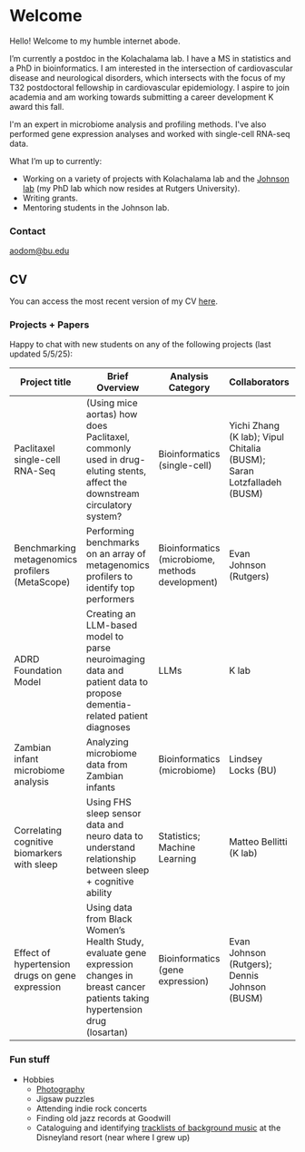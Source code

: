 # Welcome

Hello! Welcome to my humble internet abode.

I’m currently a postdoc in the Kolachalama lab. I have a MS in statistics and a PhD in bioinformatics. I am interested in the intersection of cardiovascular disease and neurological disorders, which intersects with the focus of my T32 postdoctoral fellowship in cardiovascular epidemiology. I aspire to join academia and am working towards submitting a career development K award this fall.

I'm an expert in microbiome analysis and profiling methods. I've also performed gene expression analyses and worked with single-cell RNA-seq data.

What I’m up to currently:

- Working on a variety of projects with Kolachalama lab and the [Johnson lab](http://wejlab.org) (my PhD lab which now resides at Rutgers University).
- Writing grants.
- Mentoring students in the Johnson lab.

### Contact
aodom@bu.edu


## CV
You can access the most recent version of my CV [here](https://app.box.com/s/a7yfips9bbfctni2rh6stew9qaohknf4).


### Projects + Papers

Happy to chat with new students on any of the following projects (last updated 5/5/25):

| Project title | Brief Overview | Analysis Category | Collaborators | Role | Progress | Support wanted |
| --- | --- | --- | --- | --- | --- | --- |
| Paclitaxel single-cell RNA-Seq | (Using mice aortas) how does Paclitaxel, commonly used in drug-eluting stents, affect the downstream circulatory system? | Bioinformatics (single-cell) | Yichi Zhang (K lab); Vipul Chitalia (BUSM); Saran Lotzfalladeh (BUSM) | Lead analyst | Writing manuscript | Not at this time |
| Benchmarking metagenomics profilers (MetaScope) | Performing benchmarks on an array of metagenomics profilers to identify top performers | Bioinformatics (microbiome, methods development) | Evan Johnson (Rutgers) | Lead analyst | Performing analysis | Contact me if interested |
| ADRD Foundation Model | Creating an LLM-based model to parse neuroimaging data and patient data to propose dementia-related patient diagnoses | LLMs | K lab | Supporting analyst | Performing analysis | Contact Vijay if interested |
| Zambian infant microbiome analysis | Analyzing microbiome data from Zambian infants | Bioinformatics (microbiome) | Lindsey Locks (BU) | Lead analyst | Writing manuscript | Not at this time |
| Correlating cognitive biomarkers with sleep | Using FHS sleep sensor data and neuro data to understand relationship between sleep + cognitive ability | Statistics; Machine Learning | Matteo Bellitti (K lab) | Supporting analyst | Performing analysis | Contact Matteo if interested |
| Effect of hypertension drugs on gene expression | Using data from Black Women’s Health Study, evaluate gene expression changes in breast cancer patients taking hypertension drug (losartan) | Bioinformatics (gene expression) | Evan Johnson (Rutgers); Dennis Johnson (BUSM) | Lead analyst | Performing analysis | Not at this time |

### Fun stuff

- Hobbies
    - [Photography](http://aubreyodom.com)
    - Jigsaw puzzles
    - Attending indie rock concerts
    - Finding old jazz records at Goodwill
    - Cataloguing and identifying [tracklists of background music](http://dlrmusicloops.com) at the Disneyland resort (near where I grew up)